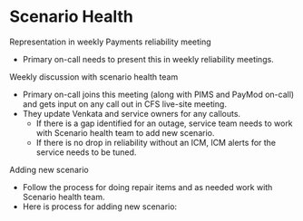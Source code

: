 # Scenario Health

Representation in weekly Payments reliability meeting

- Primary on-call needs to present this in weekly reliability meetings.

Weekly discussion with scenario health team

- Primary on-call joins this meeting (along with PIMS and PayMod on-call) and gets input on any call out in CFS live-site meeting.
- They update Venkata and service owners for any callouts.
    - If there is a gap identified for an outage, service team needs to work with Scenario health team to add new scenario.
    - If there is no drop in reliability without an ICM, ICM alerts for the service needs to be tuned.

Adding new scenario

- Follow the process for doing repair items and as needed work with Scenario health team.
- Here is process for adding new scenario: